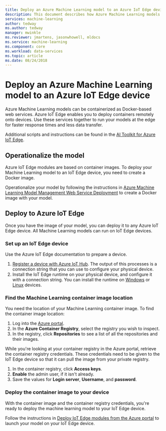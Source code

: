 ```yaml
---
title: Deploy an Azure Machine Learning model to an Azure IoT Edge device | Microsoft Docs
description: This document describes how Azure Machine Learning models can be deployed to Azure IoT Edge devices.
services: machine-learning
author: tedway
ms.author: tedway
manager: mwinkle
ms.reviewer: jmartens, jasonwhowell, mldocs
ms.service: machine-learning
ms.component: core
ms.workload: data-services
ms.topic: article
ms.date: 08/24/2018
---
```

# Deploy an Azure Machine Learning model to an Azure IoT Edge device

Azure Machine Learning models can be containerized as Docker-based web services. Azure IoT Edge enables you to deploy containers remotely onto devices. Use these services together to run your models at the edge for faster response times and less data transfer. 

Additional scripts and instructions can be found in the [AI Toolkit for Azure IoT Edge](http://aka.ms/AI-toolkit).

## Operationalize the model

Azure IoT Edge modules are based on container images. To deploy your Machine Learning model to an IoT Edge device, you need to create a Docker image.

Operationalize your model by following the instructions in [Azure Machine Learning Model Management Web Service Deployment](model-management-service-deploy.md) to create a Docker image with your model.

## Deploy to Azure IoT Edge

Once you have the image of your model, you can deploy it to any Azure IoT Edge device. All Machine Learning models can run on IoT Edge devices. 

### Set up an IoT Edge device

Use the Azure IoT Edge documentation to prepare a device. 

1. [Register a device with Azure IoT Hub](../../iot-edge/how-to-register-device-portal.md). The output of this processes is a connection string that you can use to configure your physical device. 
2. Install the IoT Edge runtime on your physical device, and configure it with a connection string. You can install the runtime on [Windows](../../iot-edge/how-to-install-iot-edge-windows-with-windows.md) or [Linux](../../iot-edge/how-to-install-iot-edge-linux.md) devices.  


### Find the Machine Learning container image location
You need the location of your Machine Learning container image. To find the container image location:

1. Log into the [Azure portal](http://portal.azure.com/).
2. In the **Azure Container Registry**, select the registry you wish to inspect.
3. In the registry, click **Repositories** to see a list of all the repositories and their images.

While you're looking at your container registry in the Azure portal, retrieve the container registry credentials. These credentials need to be given to the IoT Edge device so that it can pull the image from your private registry. 

1. In the container registry, click **Access keys**. 
2. **Enable** the admin user, if it isn't already. 
3. Save the values for **Login server**, **Username**, and **password**. 

### Deploy the container image to your device

With the container image and the container registry credentials, you're ready to deploy the machine learning model to your IoT Edge device. 

Follow the instructions in [Deploy IoT Edge modules from the Azure portal](../../iot-edge/how-to-deploy-modules-portal.md) to launch your model on your IoT Edge device. 











